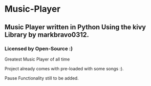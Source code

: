 # Music-Player
## Music Player written in Python Using the kivy Library by markbravo0312.
### Licensed by Open-Source :)

Greatest Music Player of all time

Project already comes with pre-loaded with some songs :).

Pause Functionality still to be added.




